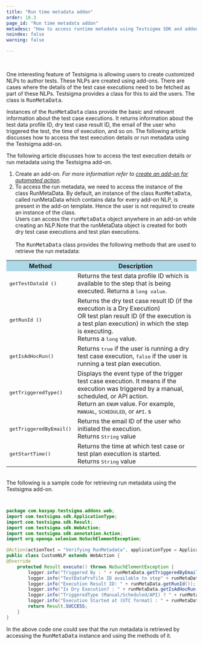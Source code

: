 ```yaml
---
title: "Run time metadata addon"
order: 18.3
page_id: "Run time metadata addon"
metadesc: "How to access runtime metadata using Testsigma SDK and addons."
noindex: false
warning: false

---
```

<br><p>One interesting feature of Testsigma is allowing users to create customized NLPs to author tests. These NLPs are created using add-ons.
There are cases where the details of the test case executions need to be fetched as part of these NLPs. Testsigma provides a class for this to aid the users. The class is <kbd>RunMetaData</kbd>.

Instances of the <kbd>RunMetaData</kbd> class provide the basic and relevant information about the test case executions. It returns information about the test data profile ID, dry test case result ID, the email of the user who triggered the test, the time of execution, and so on.
The following article discusses how to access the test execution details or run metadata using the Testsigma add-on.</p>

The following article discusses how to access the test execution details or run metadata using the Testsigma add-on.<br>
<ol>
  <li>Create an add-on. <em>For more information refer to <a href="https://testsigma.com/tutorials/addons/how-create-addons-actions/">create an add-on for automated action</a></em>.
</li>
  <li>To access the run metadata, we need to access the instance of the class RunMetaData. By default, an instance of the class  <kbd>RunMetaData</kbd>, called runMetaData which contains data for every add-on NLP,  is present in the add-on template. Hence the user is not required to create an instance of the class.<br>
  Users can access the <kbd>runMetaData</kbd>  object anywhere in an add-on while creating an NLP.Note that the runMetaData  object is created for both dry test case executions and test plan executions.<br><br>
  The <kbd>RunMetaData</kbd> class provides the following methods that are used to retrieve the run metadata:
</li>
</ol>
</p>
<style>
   table {
  border-collapse: collapse;
  width: 100%;
  }
  }
 </style>
<table>
  <tr>
    <th style="background-color:#ADD8E6">Method</th>
    <th style="background-color:#ADD8E6">Description</th>
  </tr>
  <tr>
    <td><kbd>getTestDataId ()</kbd></td>
    <td>Returns the test data profile ID which is available to the step that is being executed.
Returns a <kbd>long value</kbd>.</td>
  </tr>
  <tr>
    <td><kbd>getRunId ()</kbd></td>
    <td>Returns the dry test case result ID (if the execution is a Dry Execution)<br>
     OR
test plan result ID (if the execution is a test plan execution) in which the step is executing.<br>
Returns a <kbd>long</kbd> value.
</td>
  </tr>
  <tr>
    <td><kbd>getIsAdHocRun()</kbd></td>
    <td>Returns <kbd>true</kbd> if the user is running a dry test case execution, <kbd>false</kbd> if the user is running a test plan execution.</td>
  </tr>
  <tr>
    <td><kbd>getTriggeredType()</kbd></td>
    <td>Displays the event type of the trigger test case execution. It means if the execution was triggered by a manual, scheduled, or API action.<br>
Return an <kbd>ENUM</kbd> value. For example, <kbd>MANUAL</kbd>, <kbd>SCHEDULED</kbd>, or <kbd>API</kbd>.
s</td>
</tr>
<tr>
    <td><kbd>getTriggeredByEmail()</kbd></td>
    <td>Returns the email ID of the user who initiated the execution.<br>Returns <kbd>String</kbd> value</td>
</tr>
<tr>
    <td><kbd>getStartTime()</kbd></td>
    <td>Returns the time at which test case or test plan execution is started.<br>Returns <kbd>String</kbd> value</td>
</tr>
</table>
</body>
<br>
The following is a sample code for retrieving run metadata using the Testsigma add-on.

```java


package com.kasyap.testsigma.addons.web;
import com.testsigma.sdk.ApplicationType;
import.com.testsigma.sdk.Result;
import com.testsigma.sdk.WebAction;
import com.testsigma.sdk.annotation.Action;
import org.openqa.selenium.NoSuchElementException;

@Action(actionText = "Verifying RunMetadata", applicationType = ApplicationType.WEB)
public class CustomNLP extends WebAction {
@Override
    protected Result execute() throws NoSuchElementException {
        logger.info("Triggered By : " + runMetaData.getTriggeredByEmail());
        logger.info("TestDataProfile ID available to step" + runMetaData.getTestDataId());
        logger.info("Execution Result ID: " + runMetaData.getRunId());
        logger.info("Is Dry Execution? : " + runMetaData.getIsAdHocRun());
        logger.info("TriggeredType (Manual/Scheduled/API) ? " + runMetaData.getTriggerType());
        logger.info("Execution Started at (UTC format) : " + runMetaData.getStartTime());
        return Result.SUCCESS;
    }
}
```
<p>In the above code one could see that the run metadata is retrieved by accessing the <kbd>RunMetaData</kbd> instance and using the methods of it.<p>

